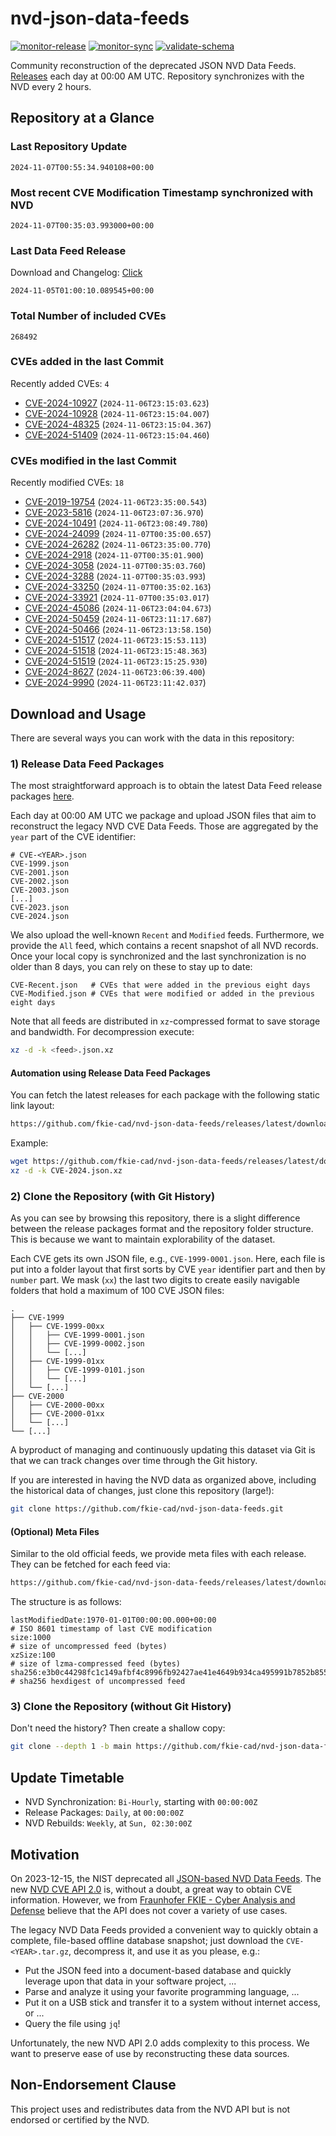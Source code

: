 # nvd-json-data-feeds

[![monitor-release](https://github.com/fkie-cad/nvd-json-data-feeds/actions/workflows/monitor_release.yml/badge.svg)](https://github.com/fkie-cad/nvd-json-data-feeds/actions/workflows/monitor_release.yml)
[![monitor-sync](https://github.com/fkie-cad/nvd-json-data-feeds/actions/workflows/monitor_sync.yml/badge.svg)](https://github.com/fkie-cad/nvd-json-data-feeds/actions/workflows/monitor_sync.yml)
[![validate-schema](https://github.com/fkie-cad/nvd-json-data-feeds/actions/workflows/validate_schema.yml/badge.svg)](https://github.com/fkie-cad/nvd-json-data-feeds/actions/workflows/validate_schema.yml)

Community reconstruction of the deprecated JSON NVD Data Feeds.
[Releases](https://github.com/fkie-cad/nvd-json-data-feeds/releases/latest) each day at 00:00 AM UTC.
Repository synchronizes with the NVD every 2 hours.

## Repository at a Glance

### Last Repository Update

```plain
2024-11-07T00:55:34.940108+00:00
```

### Most recent CVE Modification Timestamp synchronized with NVD

```plain
2024-11-07T00:35:03.993000+00:00
```

### Last Data Feed Release

Download and Changelog: [Click](https://github.com/fkie-cad/nvd-json-data-feeds/releases/latest)

```plain
2024-11-05T01:00:10.089545+00:00
```

### Total Number of included CVEs

```plain
268492
```

### CVEs added in the last Commit

Recently added CVEs: `4`

- [CVE-2024-10927](CVE-2024/CVE-2024-109xx/CVE-2024-10927.json) (`2024-11-06T23:15:03.623`)
- [CVE-2024-10928](CVE-2024/CVE-2024-109xx/CVE-2024-10928.json) (`2024-11-06T23:15:04.007`)
- [CVE-2024-48325](CVE-2024/CVE-2024-483xx/CVE-2024-48325.json) (`2024-11-06T23:15:04.367`)
- [CVE-2024-51409](CVE-2024/CVE-2024-514xx/CVE-2024-51409.json) (`2024-11-06T23:15:04.460`)


### CVEs modified in the last Commit

Recently modified CVEs: `18`

- [CVE-2019-19754](CVE-2019/CVE-2019-197xx/CVE-2019-19754.json) (`2024-11-06T23:35:00.543`)
- [CVE-2023-5816](CVE-2023/CVE-2023-58xx/CVE-2023-5816.json) (`2024-11-06T23:07:36.970`)
- [CVE-2024-10491](CVE-2024/CVE-2024-104xx/CVE-2024-10491.json) (`2024-11-06T23:08:49.780`)
- [CVE-2024-24099](CVE-2024/CVE-2024-240xx/CVE-2024-24099.json) (`2024-11-07T00:35:00.657`)
- [CVE-2024-26282](CVE-2024/CVE-2024-262xx/CVE-2024-26282.json) (`2024-11-06T23:35:00.770`)
- [CVE-2024-2918](CVE-2024/CVE-2024-29xx/CVE-2024-2918.json) (`2024-11-07T00:35:01.900`)
- [CVE-2024-3058](CVE-2024/CVE-2024-30xx/CVE-2024-3058.json) (`2024-11-07T00:35:03.760`)
- [CVE-2024-3288](CVE-2024/CVE-2024-32xx/CVE-2024-3288.json) (`2024-11-07T00:35:03.993`)
- [CVE-2024-33250](CVE-2024/CVE-2024-332xx/CVE-2024-33250.json) (`2024-11-07T00:35:02.163`)
- [CVE-2024-33921](CVE-2024/CVE-2024-339xx/CVE-2024-33921.json) (`2024-11-07T00:35:03.017`)
- [CVE-2024-45086](CVE-2024/CVE-2024-450xx/CVE-2024-45086.json) (`2024-11-06T23:04:04.673`)
- [CVE-2024-50459](CVE-2024/CVE-2024-504xx/CVE-2024-50459.json) (`2024-11-06T23:11:17.687`)
- [CVE-2024-50466](CVE-2024/CVE-2024-504xx/CVE-2024-50466.json) (`2024-11-06T23:13:58.150`)
- [CVE-2024-51517](CVE-2024/CVE-2024-515xx/CVE-2024-51517.json) (`2024-11-06T23:15:53.113`)
- [CVE-2024-51518](CVE-2024/CVE-2024-515xx/CVE-2024-51518.json) (`2024-11-06T23:15:48.363`)
- [CVE-2024-51519](CVE-2024/CVE-2024-515xx/CVE-2024-51519.json) (`2024-11-06T23:15:25.930`)
- [CVE-2024-8627](CVE-2024/CVE-2024-86xx/CVE-2024-8627.json) (`2024-11-06T23:06:39.400`)
- [CVE-2024-9990](CVE-2024/CVE-2024-99xx/CVE-2024-9990.json) (`2024-11-06T23:11:42.037`)


## Download and Usage

There are several ways you can work with the data in this repository:

### 1) Release Data Feed Packages

The most straightforward approach is to obtain the latest Data Feed release packages [here](https://github.com/fkie-cad/nvd-json-data-feeds/releases/latest).

Each day at 00:00 AM UTC we package and upload JSON files that aim to reconstruct the legacy NVD CVE Data Feeds.
Those are aggregated by the `year` part of the CVE identifier:

```
# CVE-<YEAR>.json
CVE-1999.json
CVE-2001.json
CVE-2002.json
CVE-2003.json
[...]
CVE-2023.json
CVE-2024.json
```

We also upload the well-known `Recent` and `Modified` feeds.
Furthermore, we provide the `All` feed, which contains a recent snapshot of all NVD records.
Once your local copy is synchronized and the last synchronization is no older than 8 days, you can rely on these to stay up to date:

```plain
CVE-Recent.json   # CVEs that were added in the previous eight days
CVE-Modified.json # CVEs that were modified or added in the previous eight days
```

Note that all feeds are distributed in `xz`-compressed format to save storage and bandwidth.
For decompression execute:

```sh
xz -d -k <feed>.json.xz
```

#### Automation using Release Data Feed Packages

You can fetch the latest releases for each package with the following static link layout:

```sh
https://github.com/fkie-cad/nvd-json-data-feeds/releases/latest/download/CVE-<YEAR>.json.xz
```

Example:

```sh
wget https://github.com/fkie-cad/nvd-json-data-feeds/releases/latest/download/CVE-2024.json.xz
xz -d -k CVE-2024.json.xz
```

### 2) Clone the Repository (with Git History)

As you can see by browsing this repository, there is a slight difference between the release packages format and the repository folder structure.
This is because we want to maintain explorability of the dataset.

Each CVE gets its own JSON file, e.g., `CVE-1999-0001.json`.
Here, each file is put into a folder layout that first sorts by CVE `year` identifier part and then by `number` part.
We mask (`xx`) the last two digits to create easily navigable folders that hold a maximum of 100 CVE JSON files:

```plain
.
├── CVE-1999
│   ├── CVE-1999-00xx
│   │   ├── CVE-1999-0001.json
│   │   ├── CVE-1999-0002.json
│   │   └── [...]
│   ├── CVE-1999-01xx
│   │   ├── CVE-1999-0101.json
│   │   └── [...]
│   └── [...]
├── CVE-2000
│   ├── CVE-2000-00xx
│   ├── CVE-2000-01xx
│   └── [...]
└── [...]
```

A byproduct of managing and continuously updating this dataset via Git is that we can track changes over time through the Git history.

If you are interested in having the NVD data as organized above, including the historical data of changes, just clone this repository (large!):

```sh
git clone https://github.com/fkie-cad/nvd-json-data-feeds.git
```

#### (Optional) Meta Files

Similar to the old official feeds, we provide meta files with each release. They can be fetched for each feed via:

```sh
https://github.com/fkie-cad/nvd-json-data-feeds/releases/latest/download/CVE-<YEAR>.meta
```

The structure is as follows:

```plain
lastModifiedDate:1970-01-01T00:00:00.000+00:00                          # ISO 8601 timestamp of last CVE modification
size:1000                                                               # size of uncompressed feed (bytes)
xzSize:100                                                              # size of lzma-compressed feed (bytes)
sha256:e3b0c44298fc1c149afbf4c8996fb92427ae41e4649b934ca495991b7852b855 # sha256 hexdigest of uncompressed feed
```

### 3) Clone the Repository (without Git History)

Don't need the history? Then create a shallow copy:

```sh
git clone --depth 1 -b main https://github.com/fkie-cad/nvd-json-data-feeds.git
```


## Update Timetable

* NVD Synchronization: `Bi-Hourly`, starting with `00:00:00Z`
* Release Packages: `Daily`, at `00:00:00Z`
* NVD Rebuilds: `Weekly`, at `Sun, 02:30:00Z`


## Motivation

On 2023-12-15, the NIST deprecated all [JSON-based NVD Data Feeds](https://nvd.nist.gov/vuln/data-feeds#divRetirementBanner-1).
The new [NVD CVE API 2.0](https://nvd.nist.gov/developers/vulnerabilities) is, without a doubt, a great way to obtain CVE information.
However, we from [Fraunhofer FKIE - Cyber Analysis and Defense](https://www.fkie.fraunhofer.de/en/departments/cad.html) believe that the API does not cover a variety of use cases.

The legacy NVD Data Feeds provided a convenient way to quickly obtain a complete, file-based offline database snapshot; just download the `CVE-<YEAR>.tar.gz`, decompress it, and use it as you please, e.g.:

- Put the JSON feed into a document-based database and quickly leverage upon that data in your software project, ...
- Parse and analyze it using your favorite programming language, ...
- Put it on a USB stick and transfer it to a system without internet access, or ...
- Query the file using `jq`!

Unfortunately, the new NVD API 2.0 adds complexity to this process.
We want to preserve ease of use by reconstructing these data sources.

## Non-Endorsement Clause

This project uses and redistributes data from the NVD API but is not endorsed or certified by the NVD.